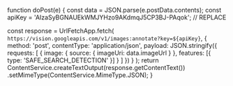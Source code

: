 function doPost(e) {
  const data = JSON.parse(e.postData.contents);
  const apiKey = 'AIzaSyBGNAUEkWMJYHzo9AKdmqJ5CP3BJ-PAqok'; // REPLACE

  const response = UrlFetchApp.fetch(
    `https://vision.googleapis.com/v1/images:annotate?key=${apiKey}`,
    {
      method: 'post',
      contentType: 'application/json',
      payload: JSON.stringify({
        requests: [
          {
            image: { source: { imageUri: data.imageUrl } },
            features: [{ type: 'SAFE_SEARCH_DETECTION' }]
          }
        ]
      })
    }
  );
  return ContentService.createTextOutput(response.getContentText())
    .setMimeType(ContentService.MimeType.JSON);
}
